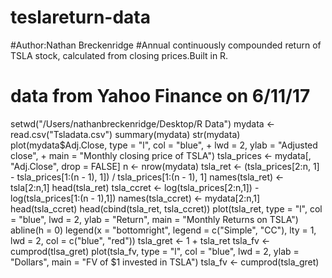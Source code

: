 # teslareturn-data
#Author:Nathan Breckenridge
#Annual continuously compounded return of TSLA stock, calculated from closing prices.Built in R.
# data from Yahoo Finance on 6/11/17

setwd("/Users/nathanbreckenridge/Desktop/R Data")
mydata <- read.csv("Tsladata.csv")
summary(mydata)
str(mydata)
plot(mydata$Adj.Close, type = "l", col = "blue", 
     +      lwd = 2, ylab = "Adjusted close",
     +      main = "Monthly closing price of TSLA")
tsla_prices <- mydata[, "Adj.Close", drop = FALSE]
n <- nrow(mydata)
tsla_ret <- (tsla_prices[2:n, 1] - tsla_prices[1:(n - 1), 1]) / tsla_prices[1:(n - 1), 1]
names(tsla_ret) <- tsla[2:n,1]
head(tsla_ret)
tsla_ccret <- log(tsla_prices[2:n,1]) - log(tsla_prices[1:(n - 1),1])
names(tsla_ccret) <- mydata[2:n,1]
head(tsla_ccret)
head(cbind(tsla_ret, tsla_ccret))
plot(tsla_ret, type = "l", col = "blue", lwd = 2, ylab = "Return", main = "Monthly Returns on TSLA")
abline(h = 0)
legend(x = "bottomright", legend = c("Simple", "CC"), lty = 1, lwd = 2, col = c("blue", "red"))
tsla_gret <- 1 + tsla_ret
tsla_fv <- cumprod(tlsa_gret)
plot(tsla_fv, type = "l", col = "blue", lwd = 2, ylab = "Dollars", main = "FV of $1 invested in TSLA")
tsla_fv <- cumprod(tsla_gret)
